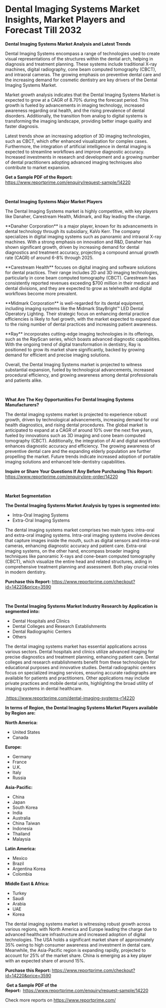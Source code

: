 <p><h1>Dental Imaging Systems Market Insights, Market Players and Forecast Till 2032</h1></p><p><strong>Dental Imaging Systems Market Analysis and Latest Trends</strong></p>
<p><p>Dental Imaging Systems encompass a range of technologies used to create visual representations of the structures within the dental arch, helping in diagnosis and treatment planning. These systems include traditional X-ray machines, digital radiography, cone beam computed tomography (CBCT), and intraoral cameras. The growing emphasis on preventive dental care and the increasing demand for cosmetic dentistry are key drivers of the Dental Imaging Systems Market.</p><p>Market growth analysis indicates that the Dental Imaging Systems Market is expected to grow at a CAGR of 8.70% during the forecast period. This growth is fueled by advancements in imaging technology, increased awareness regarding oral health, and the rising prevalence of dental disorders. Additionally, the transition from analog to digital systems is transforming the imaging landscape, providing better image quality and faster diagnosis.</p><p>Latest trends show an increasing adoption of 3D imaging technologies, such as CBCT, which offer enhanced visualization for complex cases. Furthermore, the integration of artificial intelligence in dental imaging is expected to streamline workflows and improve diagnostic accuracy. Increased investments in research and development and a growing number of dental practitioners adopting advanced imaging techniques also contribute to market expansion.</p></p>
<p><strong>Get a Sample PDF of the Report:&nbsp;</strong> <a href="https://www.reportprime.com/enquiry/request-sample/14220?utm_campaign=3095&utm_medium=2&utm_source=Github&utm_content=ia&utm_term=20032025&utm_id=dental-imaging-systems">https://www.reportprime.com/enquiry/request-sample/14220</a></p>
<p>&nbsp;</p>
<p><strong>Dental Imaging Systems Major Market Players</strong></p>
<p><p>The Dental Imaging Systems market is highly competitive, with key players like Danaher, Carestream Health, Midmark, and Ray leading the charge. </p><p>**Danaher Corporation** is a major player, known for its advancements in dental technology through its subsidiary, KaVo Kerr. The company specializes in digital imaging systems such as panoramic and intraoral X-ray machines. With a strong emphasis on innovation and R&D, Danaher has shown significant growth, driven by increasing demand for dental diagnostics and treatment accuracy, projecting a compound annual growth rate (CAGR) of around 6-8% through 2025.</p><p>**Carestream Health** focuses on digital imaging and software solutions for dental practices. Their range includes 2D and 3D imaging technologies, particularly in cone beam computed tomography (CBCT). Carestream has consistently reported revenues exceeding $700 million in their medical and dental divisions, and they are expected to grow as telehealth and digital workflows become more prevalent. </p><p>**Midmark Corporation** is well-regarded for its dental equipment, including imaging systems like the Midmark StayBright™ LED Dental Operatory Lighting. Their strategic focus on enhancing dental practice efficiencies is likely to fuel growth, with the market expected to expand due to the rising number of dental practices and increasing patient awareness.</p><p>**Ray** incorporates cutting-edge imaging technologies in its offerings, such as the RayScan series, which boasts advanced diagnostic capabilities. With the ongoing trend of digital transformation in dentistry, Ray is positioned to grow its market share significantly, backed by growing demand for efficient and precise imaging solutions.</p><p>Overall, the Dental Imaging Systems market is projected to witness substantial expansion, fueled by technological advancements, increased procedural efficiency, and growing awareness among dental professionals and patients alike.</p></p>
<p>&nbsp;</p>
<p><strong>What Are The Key Opportunities For Dental Imaging Systems Manufacturers?</strong></p>
<p><p>The dental imaging systems market is projected to experience robust growth, driven by technological advancements, increasing demand for oral health diagnostics, and rising dental procedures. The global market is anticipated to expand at a CAGR of around 10% over the next five years, fueled by innovations such as 3D imaging and cone beam computed tomography (CBCT). Additionally, the integration of AI and digital workflows enhances diagnostic accuracy and efficiency. The growing awareness of preventive dental care and the expanding elderly population are further propelling the market. Future trends indicate increased adoption of portable imaging solutions and enhanced tele-dentistry capabilities.</p></p>
<p><strong>Inquire or Share Your Questions If Any Before Purchasing This Report:</strong> <a href="https://www.reportprime.com/enquiry/pre-order/14220?utm_campaign=3095&utm_medium=2&utm_source=Github&utm_content=ia&utm_term=20032025&utm_id=dental-imaging-systems">https://www.reportprime.com/enquiry/pre-order/14220</a></p>
<p>&nbsp;</p>
<p><strong>Market Segmentation</strong></p>
<p><strong>The Dental Imaging Systems Market Analysis by types is segmented into:</strong></p>
<p><ul><li>Intra-Oral Imaging Systems</li><li>Extra-Oral Imaging Systems</li></ul></p>
<p><p>The dental imaging systems market comprises two main types: intra-oral and extra-oral imaging systems. Intra-oral imaging systems involve devices that capture images inside the mouth, such as digital sensors and intra-oral cameras, enhancing diagnostic accuracy and patient care. Extra-oral imaging systems, on the other hand, encompass broader imaging techniques like panoramic X-rays and cone-beam computed tomography (CBCT), which visualize the entire head and related structures, aiding in comprehensive treatment planning and assessment. Both play crucial roles in modern dentistry.</p></p>
<p><strong>Purchase this Report:&nbsp;</strong><a href="https://www.reportprime.com/checkout?id=14220&price=3590&utm_campaign=3095&utm_medium=2&utm_source=Github&utm_content=ia&utm_term=20032025&utm_id=dental-imaging-systems">https://www.reportprime.com/checkout?id=14220&price=3590</a></p>
<p>&nbsp;</p>
<p><strong>The Dental Imaging Systems Market Industry Research by Application is segmented into:</strong></p>
<p><ul><li>Dental Hospitals and Clinics</li><li>Dental Colleges and Research Establishments</li><li>Dental Radiographic Centers</li><li>Others</li></ul></p>
<p><p>The dental imaging systems market has essential applications across various sectors. Dental hospitals and clinics utilize advanced imaging for precise diagnostics and treatment planning, enhancing patient care. Dental colleges and research establishments benefit from these technologies for educational purposes and innovative studies. Dental radiographic centers focus on specialized imaging services, ensuring accurate radiographs are available for patients and practitioners. Other applications may include private practices and mobile dental units, highlighting the broad utility of imaging systems in dental healthcare.</p></p>
<p><a href="https://www.reportprime.com/dental-imaging-systems-r14220?utm_campaign=3095&utm_medium=2&utm_source=Github&utm_content=ia&utm_term=20032025&utm_id=dental-imaging-systems">&nbsp;https://www.reportprime.com/dental-imaging-systems-r14220</a></p>
<p><strong>In terms of Region, the Dental Imaging Systems Market Players available by Region are:</strong></p>
<p>
    <p> <strong> North America: </strong>
        <ul>
            <li>United States</li>
            <li>Canada</li>
        </ul>
        </p> 
    <p> <strong> Europe: </strong>
        <ul>
            <li>Germany</li>
            <li>France</li>
            <li>U.K.</li>
            <li>Italy</li>
            <li>Russia</li>
        </ul>
        </p> 
    <p> <strong> Asia-Pacific: </strong>
        <ul>
            <li>China</li>
            <li>Japan</li>
            <li>South Korea</li>
            <li>India</li>
            <li>Australia</li>
            <li>China Taiwan</li>
            <li>Indonesia</li>
            <li>Thailand</li>
            <li>Malaysia</li>
        </ul>
        </p> 
    <p> <strong> Latin America: </strong>
        <ul>
            <li>Mexico</li>
            <li>Brazil</li>
            <li>Argentina Korea</li>
            <li>Colombia</li>
        </ul>
        </p> 
    <p> <strong> Middle East & Africa: </strong>
        <ul>
            <li>Turkey</li>
            <li>Saudi</li>
            <li>Arabia</li>
            <li>UAE</li>
            <li>Korea</li>
        </ul>
    </p>
    </p>
<p><p>The dental imaging systems market is witnessing robust growth across various regions, with North America and Europe leading the charge due to advanced healthcare infrastructure and increased adoption of digital technologies. The USA holds a significant market share of approximately 35% owing to high consumer awareness and investment in dental care. Meanwhile, the Asia-Pacific region is expanding rapidly, projected to account for 25% of the market share. China is emerging as a key player with an expected share of around 15%.</p></p>
<p><strong>Purchase this Report: </strong><a href="https://www.reportprime.com/checkout?id=14220&price=3590&utm_campaign=3095&utm_medium=2&utm_source=Github&utm_content=ia&utm_term=20032025&utm_id=dental-imaging-systems">https://www.reportprime.com/checkout?id=14220&price=3590</a></p>
<p>&nbsp;<strong>Get a Sample PDF of the Report:&nbsp;&nbsp;</strong><a href="https://www.reportprime.com/enquiry/request-sample/14220?utm_campaign=3095&utm_medium=2&utm_source=Github&utm_content=ia&utm_term=20032025&utm_id=dental-imaging-systems">https://www.reportprime.com/enquiry/request-sample/14220</a></p>
<p><strong></strong></p>
<p>Check more reports on <a href="https://www.reportprime.com/?utm_campaign=3095&utm_medium=2&utm_source=Github&utm_content=ia&utm_term=20032025&utm_id=dental-imaging-systems">https://www.reportprime.com/</a></p>